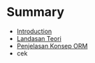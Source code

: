 # Summary

* [Introduction](README.md)
* [Landasan Teori](01-landasan-teori.md)
* [Penjelasan Konsep ORM](02-penjelasan-konsep-orm.md)
* cek

